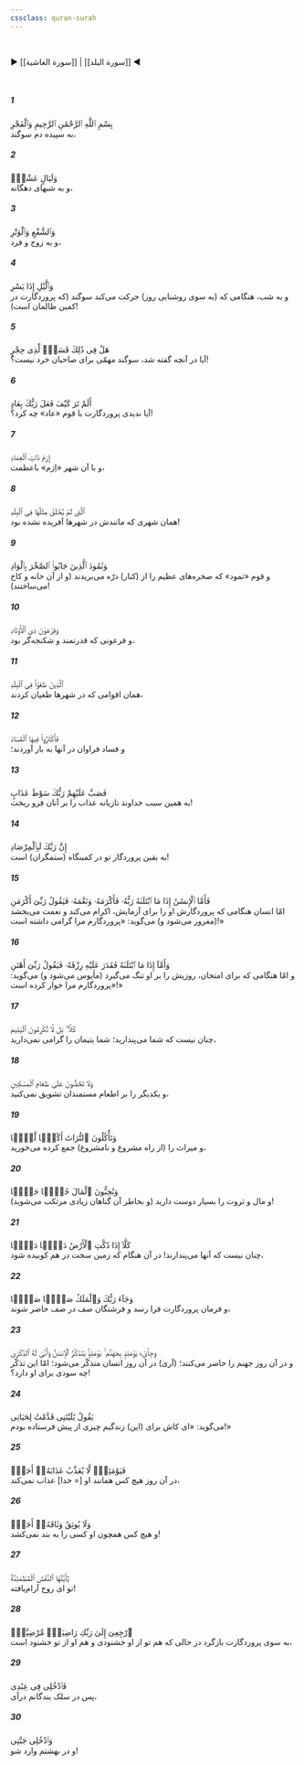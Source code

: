 ```yaml
---
cssclass: quran-surah
---
```

<br>

▶ [[سورة الغاشية]] | [[سورة البلد]] ◀

<br>

##### 1

<span class="ayah">بِسْمِ ٱللَّهِ ٱلرَّحْمَٰنِ ٱلرَّحِيمِ وَٱلْفَجْرِ</span>
<br><span class="ayah_translation">به سپیده دم سوگند،</span>

##### 2

<span class="ayah">وَلَيَالٍ عَشْرٍۢ</span>
<br><span class="ayah_translation">و به شبهای دهگانه،</span>

##### 3

<span class="ayah">وَٱلشَّفْعِ وَٱلْوَتْرِ</span>
<br><span class="ayah_translation">و به زوج و فرد،</span>

##### 4

<span class="ayah">وَٱلَّيْلِ إِذَا يَسْرِ</span>
<br><span class="ayah_translation">و به شب، هنگامی که (به سوی روشنایی روز) حرکت می‌کند سوگند (که پروردگارت در کمین ظالمان است)!</span>

##### 5

<span class="ayah">هَلْ فِى ذَٰلِكَ قَسَمٌۭ لِّذِى حِجْرٍ</span>
<br><span class="ayah_translation">آیا در آنچه گفته شد، سوگند مهمّی برای صاحبان خرد نیست؟!</span>

##### 6

<span class="ayah">أَلَمْ تَرَ كَيْفَ فَعَلَ رَبُّكَ بِعَادٍ</span>
<br><span class="ayah_translation">آیا ندیدی پروردگارت با قوم «عاد» چه کرد؟!</span>

##### 7

<span class="ayah">إِرَمَ ذَاتِ ٱلْعِمَادِ</span>
<br><span class="ayah_translation">و با آن شهر «اِرَم» باعظمت،</span>

##### 8

<span class="ayah">ٱلَّتِى لَمْ يُخْلَقْ مِثْلُهَا فِى ٱلْبِلَٰدِ</span>
<br><span class="ayah_translation">همان شهری که مانندش در شهرها آفریده نشده بود!</span>

##### 9

<span class="ayah">وَثَمُودَ ٱلَّذِينَ جَابُوا۟ ٱلصَّخْرَ بِٱلْوَادِ</span>
<br><span class="ayah_translation">و قوم «ثمود» که صخره‌های عظیم را از (کنار) درّه می‌بریدند (و از آن خانه و کاخ می‌ساختند)!</span>

##### 10

<span class="ayah">وَفِرْعَوْنَ ذِى ٱلْأَوْتَادِ</span>
<br><span class="ayah_translation">و فرعونی که قدرتمند و شکنجه‌گر بود،</span>

##### 11

<span class="ayah">ٱلَّذِينَ طَغَوْا۟ فِى ٱلْبِلَٰدِ</span>
<br><span class="ayah_translation">همان اقوامی که در شهرها طغیان کردند،</span>

##### 12

<span class="ayah">فَأَكْثَرُوا۟ فِيهَا ٱلْفَسَادَ</span>
<br><span class="ayah_translation">و فساد فراوان در آنها به بار آوردند؛</span>

##### 13

<span class="ayah">فَصَبَّ عَلَيْهِمْ رَبُّكَ سَوْطَ عَذَابٍ</span>
<br><span class="ayah_translation">به همین سبب خداوند تازیانه عذاب را بر آنان فرو ریخت!</span>

##### 14

<span class="ayah">إِنَّ رَبَّكَ لَبِٱلْمِرْصَادِ</span>
<br><span class="ayah_translation">به یقین پروردگار تو در کمینگاه (ستمگران) است!</span>

##### 15

<span class="ayah">فَأَمَّا ٱلْإِنسَٰنُ إِذَا مَا ٱبْتَلَىٰهُ رَبُّهُۥ فَأَكْرَمَهُۥ وَنَعَّمَهُۥ فَيَقُولُ رَبِّىٓ أَكْرَمَنِ</span>
<br><span class="ayah_translation">امّا انسان هنگامی که پروردگارش او را برای آزمایش، اکرام می‌کند و نعمت می‌بخشد (مغرور می‌شود و) می‌گوید: «پروردگارم مرا گرامی داشته است!»</span>

##### 16

<span class="ayah">وَأَمَّآ إِذَا مَا ٱبْتَلَىٰهُ فَقَدَرَ عَلَيْهِ رِزْقَهُۥ فَيَقُولُ رَبِّىٓ أَهَٰنَنِ</span>
<br><span class="ayah_translation">و امّا هنگامی که برای امتحان، روزیش را بر او تنگ می‌گیرد (مأیوس می‌شود و) می‌گوید: «پروردگارم مرا خوار کرده است!»</span>

##### 17

<span class="ayah">كَلَّا ۖ بَل لَّا تُكْرِمُونَ ٱلْيَتِيمَ</span>
<br><span class="ayah_translation">چنان نیست که شما می‌پندارید؛ شما یتیمان را گرامی نمی‌دارید،</span>

##### 18

<span class="ayah">وَلَا تَحَٰٓضُّونَ عَلَىٰ طَعَامِ ٱلْمِسْكِينِ</span>
<br><span class="ayah_translation">و یکدیگر را بر اطعام مستمندان تشویق نمی‌کنید،</span>

##### 19

<span class="ayah">وَتَأْكُلُونَ ٱلتُّرَاثَ أَكْلًۭا لَّمًّۭا</span>
<br><span class="ayah_translation">و میراث را (از راه مشروع و نامشروع) جمع کرده می‌خورید،</span>

##### 20

<span class="ayah">وَتُحِبُّونَ ٱلْمَالَ حُبًّۭا جَمًّۭا</span>
<br><span class="ayah_translation">و مال و ثروت را بسیار دوست دارید (و بخاطر آن گناهان زیادی مرتکب می‌شوید)!</span>

##### 21

<span class="ayah">كَلَّآ إِذَا دُكَّتِ ٱلْأَرْضُ دَكًّۭا دَكًّۭا</span>
<br><span class="ayah_translation">چنان نیست که آنها می‌پندارند! در آن هنگام که زمین سخت در هم کوبیده شود،</span>

##### 22

<span class="ayah">وَجَآءَ رَبُّكَ وَٱلْمَلَكُ صَفًّۭا صَفًّۭا</span>
<br><span class="ayah_translation">و فرمان پروردگارت فرا رسد و فرشتگان صف در صف حاضر شوند،</span>

##### 23

<span class="ayah">وَجِا۟ىٓءَ يَوْمَئِذٍۭ بِجَهَنَّمَ ۚ يَوْمَئِذٍۢ يَتَذَكَّرُ ٱلْإِنسَٰنُ وَأَنَّىٰ لَهُ ٱلذِّكْرَىٰ</span>
<br><span class="ayah_translation">و در آن روز جهنم را حاضر می‌کنند؛ (آری) در آن روز انسان متذکّر می‌شود؛ امّا این تذکّر چه سودی برای او دارد؟!</span>

##### 24

<span class="ayah">يَقُولُ يَٰلَيْتَنِى قَدَّمْتُ لِحَيَاتِى</span>
<br><span class="ayah_translation">می‌گوید: «ای کاش برای (این) زندگیم چیزی از پیش فرستاده بودم!»</span>

##### 25

<span class="ayah">فَيَوْمَئِذٍۢ لَّا يُعَذِّبُ عَذَابَهُۥٓ أَحَدٌۭ</span>
<br><span class="ayah_translation">در آن روز هیچ کس همانند او [= خدا] عذاب نمی‌کند،</span>

##### 26

<span class="ayah">وَلَا يُوثِقُ وَثَاقَهُۥٓ أَحَدٌۭ</span>
<br><span class="ayah_translation">و هیچ کس همچون او کسی را به بند نمی‌کشد!</span>

##### 27

<span class="ayah">يَٰٓأَيَّتُهَا ٱلنَّفْسُ ٱلْمُطْمَئِنَّةُ</span>
<br><span class="ayah_translation">تو ای روح آرام‌یافته!</span>

##### 28

<span class="ayah">ٱرْجِعِىٓ إِلَىٰ رَبِّكِ رَاضِيَةًۭ مَّرْضِيَّةًۭ</span>
<br><span class="ayah_translation">به سوی پروردگارت بازگرد در حالی که هم تو از او خشنودی و هم او از تو خشنود است،</span>

##### 29

<span class="ayah">فَٱدْخُلِى فِى عِبَٰدِى</span>
<br><span class="ayah_translation">پس در سلک بندگانم درآی،</span>

##### 30

<span class="ayah">وَٱدْخُلِى جَنَّتِى</span>
<br><span class="ayah_translation">و در بهشتم وارد شو!</span>

